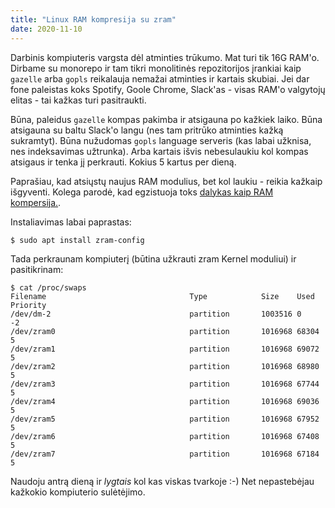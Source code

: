 ```yaml
---
title: "Linux RAM kompresija su zram"
date: 2020-11-10
---
```


Darbinis kompiuteris vargsta dėl atminties trūkumo. Mat turi tik 16G RAM'o.
Dirbame su monorepo ir tam tikri monolitinės repozitorijos įrankiai kaip
`gazelle` arba `gopls` reikalauja nemažai atminties ir kartais skubiai. Jei dar
fone paleistas koks Spotify, Goole Chrome, Slack'as - visas RAM'o valgytojų
elitas - tai kažkas turi pasitraukti.

Būna, paleidus `gazelle` kompas pakimba ir atsigauna po kažkiek laiko. Būna
atsigauna su baltu Slack'o langu (nes tam pritrūko atminties kažką sukramtyt).
Būna nužudomas `gopls` language serveris (kas labai užknisa, nes indeksavimas
užtrunka). Arba kartais išvis nebesulaukiu kol kompas atsigaus ir tenka jį
perkrauti. Kokius 5 kartus per dieną.

Paprašiau, kad atsiųstų naujus RAM modulius, bet kol laukiu - reikia kažkaip
išgyventi. Kolega parodė, kad egzistuoja toks [dalykas kaip RAM
kompersija.](https://www.cnx-software.com/2018/05/14/running-out-of-ram-in-ubuntu-enable-zram/).

Instaliavimas labai paprastas:

```
$ sudo apt install zram-config
```

Tada perkraunam kompiuterį (būtina užkrauti zram Kernel moduliui) ir
pasitikrinam:

```
$ cat /proc/swaps
Filename                                Type            Size    Used    Priority
/dev/dm-2                               partition       1003516 0       -2
/dev/zram0                              partition       1016968 68304   5
/dev/zram1                              partition       1016968 69072   5
/dev/zram2                              partition       1016968 68980   5
/dev/zram3                              partition       1016968 67744   5
/dev/zram4                              partition       1016968 69036   5
/dev/zram5                              partition       1016968 67952   5
/dev/zram6                              partition       1016968 67408   5
/dev/zram7                              partition       1016968 67184   5
```

Naudoju antrą dieną ir *lygtais* kol kas viskas tvarkoje :-) Net nepastebėjau
kažkokio kompiuterio sulėtėjimo.
